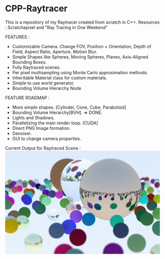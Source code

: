 # CPP-Raytracer
This is a repository of my Raytracer created from scratch in C++. Resources : Scratchapixel and "Ray Tracing in One Weekend"

FEATURES :
- Customizable Camera. Change FOV, Position + Orientation, Depth of Field, Aspect Ratio, Aperture, Motion Blur.
- Simple Shapes like Spheres, Moving Spheres, Planes, Axis-Aligned Bounding Boxes.
- Fully Raytraced scenes.
- Per pixel multisampling using Monte Carlo approximation methods.
- Inheritable Material class for custom materials.
- Simple to use world generator.
- Bounding Volume Hierarchy Node

FEATURE ROADMAP :
- More simple shapes. [Cylinder, Cone, Cube, Paraboloid]
- Bounding Volume Hierarchy[BVH]. => DONE.
- Lights and Shadows.
- Parallelizing the main render loop. [CUDA]
- Direct PNG Image formation.
- Denoiser.
- GUI to change camera properties.

Current Output for Raytraced Scene :
![final_render.png](render_1.png)

